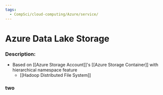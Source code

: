 ```yaml
---
tags:
  - CompSci/cloud-computing/Azure/service/
---
```

# Azure Data Lake Storage
### Description:
- Based on [[Azure Storage Account]]'s [[Azure Storage Container]] with hierarchical namespace feature
	- [[Hadoop Distributed File System]]
### two